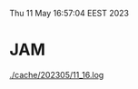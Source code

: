 Thu 11 May 16:57:04 EEST 2023
# JAM
<a href='./cache/202305/11_16.log'>./cache/202305/11_16.log</a>
